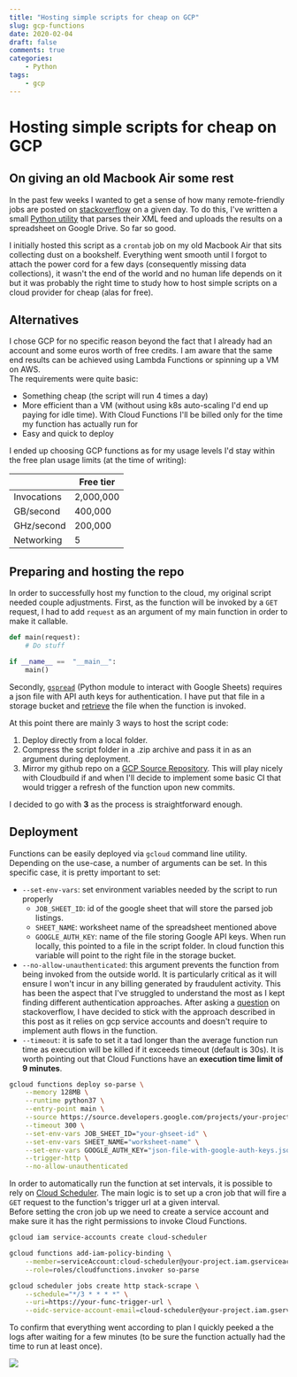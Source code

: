 ```yaml
---
title: "Hosting simple scripts for cheap on GCP"
slug: gcp-functions
date: 2020-02-04
draft: false
comments: true
categories:
    - Python
tags:
    - gcp
---
```


# Hosting simple scripts for cheap on GCP

## On giving an old Macbook Air some rest

In the past few weeks I wanted to get a sense of how many remote-friendly jobs are posted 
on [stackoverflow](https://stackoverflow.com) on a given day. To do this, I've written 
a small [Python utility](https://github.com/andodet/stack-jobs-parser) that parses their 
XML feed and uploads the results on a spreadsheet on Google Drive. So far so good. 

I initially hosted this script as a `crontab` job on my old Macbook Air that sits collecting dust on
a bookshelf. Everything went smooth until I forgot to attach the power cord for a few days 
(consequently missing data collections), it wasn't the end of the world and no human life 
depends on it but it was probably the right time to study how to host simple scripts on a 
cloud provider for cheap (alas for free).

## Alternatives

I chose GCP for no specific reason beyond the fact that I already had an account and some 
euros worth of free credits. I am aware that the same end results can be achieved using 
Lambda Functions or spinning up a VM on AWS.  
The requirements were quite basic:

* Something cheap (the script will run 4 times a day)
* More efficient than a VM (without using k8s auto-scaling I'd end up paying for idle time).
With Cloud Functions I'll be billed only for the time my function has actually run for
* Easy and quick to deploy

I ended up choosing GCP functions as for my usage levels I'd stay within the free plan 
usage limits (at the time of writing):

|             | Free tier |
|-------------|-----------|
| Invocations | 2,000,000 |
| GB/second   | 400,000   |
| GHz/second  | 200,000   |
| Networking  | 5         |

## Preparing and hosting the repo

In order to successfully host my function to the cloud, my original script needed couple adjustments.
First, as the function will be invoked by a `GET` request, I had to add `request` as an argument of 
my main function in order to make it callable.

```python
def main(request):
    # Do stuff

if __name__ ==  "__main__":
    main()
```

Secondly, [`gspread`](https://gspread.readthedocs.io/en/latest/) (Python module to interact with
Google Sheets) requires a json file with API auth keys for authentication. I have put that file in a storage bucket and
[retrieve](https://github.com/andodet/stack-jobs-parser/blob/50c010ed5b124a66c3ad90715266b668a5947d4e/so_parser/main.py#L15)
the file when the function is invoked.  

At this point there are mainly 3 ways to host the script code:

1. Deploy directly from a local folder.
2. Compress the script folder in a .zip archive and pass it in as an argument during deployment.
3. Mirror my github repo on a [GCP Source Repository](https://cloud.google.com/source-repositories). 
This will play nicely with Cloudbuild if and when I'll decide to implement some basic CI that would 
trigger a refresh of the function upon new commits.

I decided to go with **3** as the process is straightforward enough. 

## Deployment

Functions can be easily deployed via `gcloud` command line utility. Depending on the use-case,
a number of arguments can be set. In this specific case, it is pretty important to set:

* `--set-env-vars`: set environment variables needed by the script to run properly
    - `JOB_SHEET_ID`: id of the google sheet that will store the parsed job listings.
    - `SHEET_NAME`: worksheet name of the spreadsheet mentioned above
    - `GOOGLE_AUTH_KEY`: name of the file storing Google API keys. When run locally, this pointed
to a file in the script folder. In cloud function this variable will point to the right file in the
storage bucket.
* `--no-allow-unauthenticated`: this argument prevents the function from being invoked from the outside world.
It is particularly critical as it will ensure I won't incur in any billing generated by 
fraudulent activity. This has been the aspect that I've struggled to understand the most as I kept
finding different authentication approaches. After asking a [question](https://stackoverflow.com/a/59838643/9046275) on stackoverflow, I have decided
to stick with the approach described in this post as it relies on gcp service accounts and
doesn't require to implement auth flows in the function.
* `--timeout`: it is safe to set it a tad longer than the average function run time as execution
will be killed if it exceeds timeout (default is 30s). It is worth pointing out that Cloud Functions have an
**execution time limit of 9 minutes**.

```sh
gcloud functions deploy so-parse \
    --memory 128MB \
    --runtime python37 \
    --entry-point main \
    --source https://source.developers.google.com/projects/your-project/repos/repo-name/path/to/function \
    --timeout 300 \
    --set-env-vars JOB_SHEET_ID="your-ghseet-id" \
    --set-env-vars SHEET_NAME="worksheet-name" \
    --set-env-vars GOOGLE_AUTH_KEY="json-file-with-google-auth-keys.json" \
    --trigger-http \
    --no-allow-unauthenticated
```

In order to automatically run the function at set intervals, it is possible to rely on [Cloud Scheduler](https://cloud.google.com/scheduler/).
The main logic is to set up a cron job that will fire a `GET` request to the function's trigger url
at a given interval.  
Before setting the cron job up we need to create a service account and make sure it has the right
permissions to invoke Cloud Functions.

```sh
gcloud iam service-accounts create cloud-scheduler
```
```sh
gcloud functions add-iam-policy-binding \
    --member=serviceAccount:cloud-scheduler@your-project.iam.gserviceaccount.com \
    --role=roles/cloudfunctions.invoker so-parse
```
```sh
gcloud scheduler jobs create http stack-scrape \
    --schedule="*/3 * * * *" \
    --uri=https://your-func-trigger-url \
    --oidc-service-account-email=cloud-scheduler@your-project.iam.gserviceaccount.com 
```

To confirm that everything went according to plan I quickly peeked a the logs after waiting for 
a few minutes (to be sure the function actually had the time to run at least once).

<img align="center" src="/images/2020-02-04-gcloud-funcs/func-log.png">





